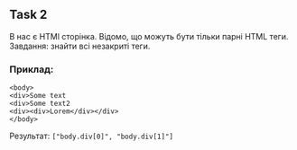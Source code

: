 ## Task 2

В нас є HTMl сторінка. Відомо, що можуть бути тільки парні HTML теги.
Завдання: знайти всі незакриті теги.

### Приклад:
```
<body>
<div>Some text
<div>Some text2
<div><div>Lorem</div></div>
</body>
```
Результат:
```["body.div[0]", "body.div[1]"]```